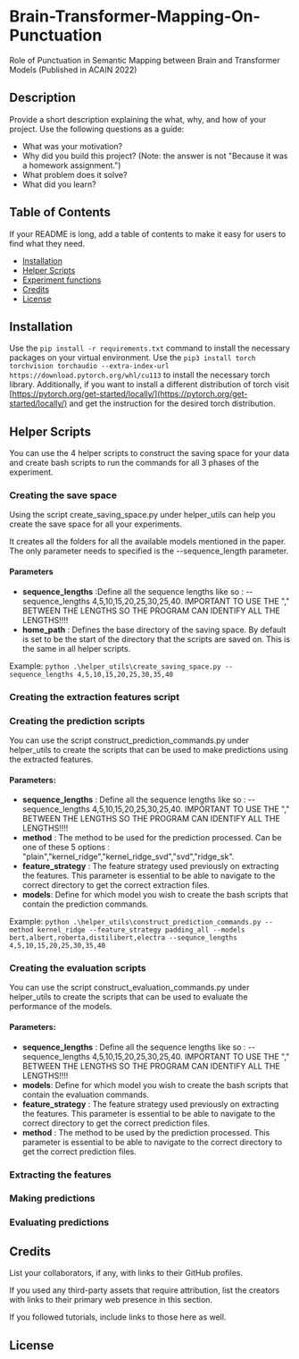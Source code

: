 # Brain-Transformer-Mapping-On-Punctuation

Role of Punctuation in Semantic Mapping between Brain and Transformer Models (Published in ACAIN 2022)

## Description

Provide a short description explaining the what, why, and how of your project. Use the following questions as a guide:

- What was your motivation?
- Why did you build this project? (Note: the answer is not "Because it was a homework assignment.")
- What problem does it solve?
- What did you learn?

## Table of Contents

If your README is long, add a table of contents to make it easy for users to find what they need.

- [Installation](#installation)
- [Helper Scripts](#helper-scripts)
- [Experiment functions](#experiment-functions)
- [Credits](#credits)
- [License](#license)

## Installation
Use the ```pip install -r requirements.txt``` command to install the necessary packages on your virtual environment.
Use the ```pip3 install torch torchvision torchaudio --extra-index-url https://download.pytorch.org/whl/cu113``` to install the necessary torch library.
Additionally, if you want to install a different distribution of torch visit [https://pytorch.org/get-started/locally/](https://pytorch.org/get-started/locally/) and get the instruction for the desired torch distribution.
## Helper Scripts
You can use the 4 helper scripts to construct the saving space for your data and create bash scripts to run the commands for all 3 phases of the experiment.
### Creating the save space
Using the script create_saving_space.py under helper_utils can help you create the save space for all your experiments.

It creates all the folders for all the available models mentioned in the paper. The only parameter needs to specified is the --sequence_length parameter.

#### Parameters
* **sequence_lengths** :Define all the sequence lengths like so : --sequence_lengths 4,5,10,15,20,25,30,25,40. IMPORTANT TO USE THE "," BETWEEN THE LENGTHS SO THE PROGRAM CAN IDENTIFY ALL THE LENGTHS!!!!
* **home_path** : Defines the base directory of the saving space. By default is set to be the start of the directory that the scripts are saved on. This is the same in all helper scripts.

Example:
```python .\helper_utils\create_saving_space.py --sequence_lengths 4,5,10,15,20,25,30,35,40```
### Creating the extraction features script
### Creating the prediction scripts
You can use the script construct_prediction_commands.py under helper_utils to create the scripts that can be used to make predictions using the extracted features.
#### Parameters:
* **sequence_lengths** : Define all the sequence lengths like so : --sequence_lengths 4,5,10,15,20,25,30,25,40. IMPORTANT TO USE THE "," BETWEEN THE LENGTHS SO THE PROGRAM CAN IDENTIFY ALL THE LENGTHS!!!!
* **method** :  The method to be used for the prediction processed. Can be one of these 5 options : "plain","kernel_ridge","kernel_ridge_svd","svd","ridge_sk".
* **feature_strategy** : The feature strategy used previously on extracting the features. This parameter is essential to be able to navigate to the correct directory to get the correct extraction files.
* **models**: Define for which model you wish to create the bash scripts that contain the prediction commands.

Example:
```python .\helper_utils\construct_prediction_commands.py --method kernel_ridge --feature_strategy padding_all --models bert,albert,roberta,distilibert,electra --sequnce_lengths 4,5,10,15,20,25,30,35,40```
### Creating the evaluation scripts
You can use the script construct_evaluation_commands.py under helper_utils to create the scripts that can be used to evaluate the performance of the models.
#### Parameters:
* **sequence_lengths** : Define all the sequence lengths like so : --sequence_lengths 4,5,10,15,20,25,30,25,40. IMPORTANT TO USE THE "," BETWEEN THE LENGTHS SO THE PROGRAM CAN IDENTIFY ALL THE LENGTHS!!!!
* **models**: Define for which model you wish to create the bash scripts that contain the evaluation commands.
* **feature_strategy** : The feature strategy used previously on extracting the features. This parameter is essential to be able to navigate to the correct directory to get the correct prediction files.
* **method** :  The method to be used by the prediction processed. This parameter is essential to be able to navigate to the correct directory to get the correct prediction files.
### Extracting the features
### Making predictions
### Evaluating predictions



## Credits

List your collaborators, if any, with links to their GitHub profiles.

If you used any third-party assets that require attribution, list the creators with links to their primary web presence in this section.

If you followed tutorials, include links to those here as well.

## License
